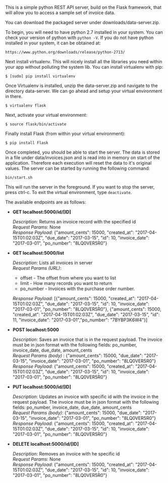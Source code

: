 This is a simple python REST API server, build on the Flask framework, that will allow you to access a sample set of invoice data.

You can download the packaged server under downloads/data-server.zip.

To begin, you will need to have python 2.7 installed in your system. You can check your version of python with `python -V`. If you do not have python installed in your system, it can be obtained at:

  `https://www.python.org/downloads/release/python-2713/`

Next install virtualenv. This will nicely install all the libraries you need within your app without polluting the system lib. You can install virtualenv with pip:

  `$ [sudo] pip install virtualenv`

Once Virtualenv is installed, unzip the data-server.zip and navigate to the directory data-server.  We can go ahead and setup your virtual environment in there.

  `$ virtualenv flask`

Next, activate your virtual environment:

  `$ source flask/bin/activate`

Finally install Flask (from within your virtual environment):

  `$ pip install Flask`

Once completed, you should be able to start the server.  The data is stored in a file under data/invoices.json and is read into in memory on start of the application. Therefore each execution
will reset the data to it's original values.  The server can be started by running the following command:

  `bin/start.sh`

This will run the server in the foreground.  If you want to stop the server, press ctrl-c. To exit the virtual environment, type `deactivate`.

The available endpoints are as follows:

* **GET localhost:5000/id/[ID]**

   *Description*: Returns an invoice record with the specified id  
   *Request Params*: None  
   *Response Payload*: {"amount_cents": 15000, "created_at": "2017-04-15T01:02:03Z", "due_date": "2017-03-15", "id": 10, "invoice_date": "2017-03-01", "po_number": "8LQ0VER5R0"}

* **GET localhost:5000/list**

   *Description*: Lists all invoices in server  
   *Request Params (URL)*:
     * offset - The offset from where you want to list
     * limit - How many records you want to return
     * po_number - Invoices with the purchase order number.  
     
   *Response Payload*: [{"amount_cents": 15000, "created_at": "2017-04-15T01:02:03Z", "due_date": "2017-03-15", "id": 10, "invoice_date": "2017-03-01", "po_number": "8LQ0VER5R0"}, {"amount_cents": 15000, "created_at": "2017-04-15T01:02:03Z", "due_date": "2017-03-15", "id": 11, "invoice_date": "2017-03-01","po_number": "7BYBP3K6W4"}]

* **POST localhost:5000**

   *Description*: Saves an invoice that is in the request payload. The invoice must be in json format with the following fields: po_number, invoice_date, due_date, amount_cents  
   *Request Params (body)* : {"amount_cents": 15000, "due_date": "2017-03-15", "invoice_date": "2017-03-01", "po_number": "8LQ0VER5R0"}  
   *Response Payload*: {"amount_cents": 15000, "created_at": "2017-04-15T01:02:03Z", "due_date": "2017-03-15", "id": 10, "invoice_date": "2017-03-01", "po_number": "8LQ0VER5R0"}

* **PUT localhost:5000/id/[ID]**

   *Description*: Updates an invoice with specific id with the invoice in the request payload. The invoice must be in json format with the following fields: po_number, invoice_date, due_date, amount_cents  
   *Request Params (body)*: {"amount_cents": 15000, "due_date": "2017-03-15", "invoice_date": "2017-03-01", "po_number": "8LQ0VER5R0"}  
   *Response Payload*: {"amount_cents": 15000, "created_at": "2017-04-15T01:02:03Z", "due_date": "2017-03-15", "id": 10, "invoice_date": "2017-03-01", "po_number": "8LQ0VER5R0"}

* **DELETE localhost:5000/id/[ID]**

   *Description*: Removes an invoice with he specific id  
   *Request Params*: None  
   *Response Payload*: {"amount_cents": 15000, "created_at": "2017-04-15T01:02:03Z", "due_date": "2017-03-15", "id": 10, "invoice_date": "2017-03-01", "po_number": "8LQ0VER5R0"}
